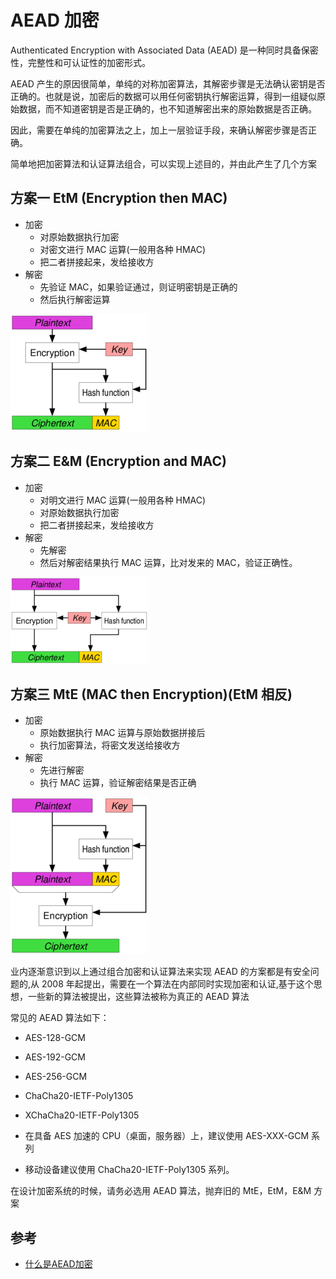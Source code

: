# AEAD 加密
Authenticated Encryption with Associated Data (AEAD) 是一种同时具备保密性，完整性和可认证性的加密形式。

AEAD 产生的原因很简单，单纯的对称加密算法，其解密步骤是无法确认密钥是否正确的。也就是说，加密后的数据可以用任何密钥执行解密运算，得到一组疑似原始数据，而不知道密钥是否是正确的，也不知道解密出来的原始数据是否正确。

因此，需要在单纯的加密算法之上，加上一层验证手段，来确认解密步骤是否正确。

简单地把加密算法和认证算法组合，可以实现上述目的，并由此产生了几个方案

## 方案一 EtM (Encryption then MAC)
- 加密
	- 对原始数据执行加密
	- 对密文进行 MAC 运算(一般用各种 HMAC)
	- 把二者拼接起来，发给接收方
- 解密
	- 先验证 MAC，如果验证通过，则证明密钥是正确的
	- 然后执行解密运算
	
![](./pic/EtM.png)

## 方案二 E&M  (Encryption and MAC)
- 加密
	- 对明文进行 MAC 运算(一般用各种 HMAC)
	- 对原始数据执行加密
	- 把二者拼接起来，发给接收方
- 解密 
	- 先解密
	- 然后对解密结果执行 MAC 运算，比对发来的 MAC，验证正确性。

![](./pic/E&M.png)
## 方案三 MtE (MAC then Encryption)(EtM 相反)
- 加密
	-  原始数据执行 MAC 运算与原始数据拼接后
	-  执行加密算法，将密文发送给接收方
- 解密
	- 先进行解密
	- 执行 MAC 运算，验证解密结果是否正确

![](./pic/MtE.png)

业内逐渐意识到以上通过组合加密和认证算法来实现 AEAD 的方案都是有安全问题的,从 2008 年起提出，需要在一个算法在内部同时实现加密和认证,基于这个思想，一些新的算法被提出，这些算法被称为真正的 AEAD 算法

常见的 AEAD 算法如下：

- AES-128-GCM
- AES-192-GCM
- AES-256-GCM
- ChaCha20-IETF-Poly1305
- XChaCha20-IETF-Poly1305

- 在具备 AES 加速的 CPU（桌面，服务器）上，建议使用 AES-XXX-GCM 系列
- 移动设备建议使用 ChaCha20-IETF-Poly1305 系列。

在设计加密系统的时候，请务必选用 AEAD 算法，抛弃旧的 MtE，EtM，E&M 方案


## 参考
- [什么是AEAD加密](https://zhuanlan.zhihu.com/p/28566058)
 